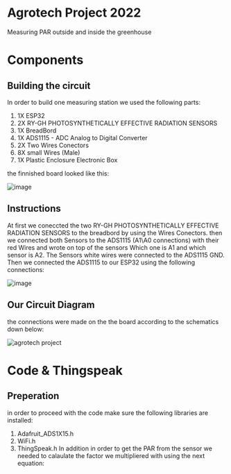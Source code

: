# Agrotech Project 2022
Measuring PAR outside and inside the greenhouse


# Components

## Building the circuit

In order to build one measuring station we used the following parts:

1. 1X ESP32
2. 2X RY-GH PHOTOSYNTHETICALLY EFFECTIVE RADIATION SENSORS
4. 1X BreadBord
5. 1X ADS1115 - ADC Analog to Digital Converter 
6. 2X Two Wires Conectors
7. 8X small Wires (Male)
8. 1X Plastic Enclosure Electronic Box 

the finnished board looked like this:

![image](https://user-images.githubusercontent.com/106690258/178973247-748636ac-e6a3-4f68-8b36-018683267e40.png)


## Instructions
At first we coneccted the two RY-GH PHOTOSYNTHETICALLY EFFECTIVE RADIATION SENSORS to the breadbord by using the Wires Conectors. then we connected both Sensors to the ADS1115 (A1\A0 connections) with their red Wires and wrote on top of the sensors Which one is A1 and which sensor is A2. The Sensors white wires were connected to the ADS1115 GND. Then we connected the ADS1115 to our ESP32 using the following connections:

![image](https://user-images.githubusercontent.com/106690258/178981331-0b54b38c-d5aa-462e-a72b-d49b5c27ed49.png)

## Our Circuit Diagram
the connections were made on the the board according to the schematics down below:

![agrotech project](https://user-images.githubusercontent.com/106690258/179032479-2e69e00c-9ea2-48c6-b30d-cca44b3dfdd4.png)


# Code & Thingspeak

  
## Preperation
in order to proceed with the code make sure the following libraries are installed:
1. Adafruit_ADS1X15.h
2. WiFi.h
3. ThingSpeak.h
In addition in order to get the PAR from the sensor we needed to calaulate the factor we multipliered with using the next equation:



